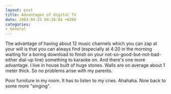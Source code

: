 ```yaml
---
layout: post
title: Advantages of digital TV
date: 2003-04-25 04:28:04 +0200
categories:
- General
---
```

The advantage of having about 12 music channels which you can zap at your will is that you can always find (especially at 4:20 in the morning waiting for a boring download to finish on your not-so-good-but-not-bad-either dial-up line) something to karaoke on. And there's one more advantage. I live in house built of huge stones. Walls are on average about 1 meter thick. So no problems arise with my parents.

Poor furniture in my room. It has to listen to my cries. Ahahaha. Now back to some more "singing".
